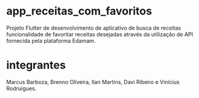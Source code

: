 # app_receitas_com_favoritos

Projeto Flutter de desenvolvimento de aplicativo de busca de receitas funcionalidade de favoritar
receitas desejadas através da utilização de API fornecida pela plataforma Edamam.

# integrantes

Marcus Barboza, Brenno Oliveira, Ilan Martins, Davi Ribeiro e Vinícius Rodruigues.
